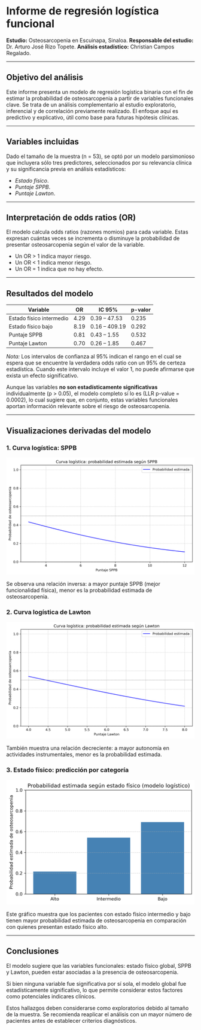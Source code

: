 # Informe de regresión logística funcional

**Estudio:** Osteosarcopenia en Escuinapa, Sinaloa.
**Responsable del estudio:** Dr. Arturo José Rizo Topete.
**Análisis estadístico:** Christian Campos Regalado.

---

## Objetivo del análisis

Este informe presenta un modelo de regresión logística binaria con el fin de estimar la probabilidad de osteosarcopenia a partir de variables funcionales clave. Se trata de un análisis complementario al estudio exploratorio, inferencial y de correlación previamente realizado. El enfoque aquí es predictivo y explicativo, útil como base para futuras hipótesis clínicas.

---

## Variables incluidas

Dado el tamaño de la muestra (n = 53), se optó por un modelo parsimonioso que incluyera sólo tres predictores, seleccionados por su relevancia clínica y su significancia previa en análisis estadísticos:

- _Estado físico_.
- _Puntaje SPPB_.
- _Puntaje Lawton_.

---

## Interpretación de odds ratios (OR)

El modelo calcula odds ratios (razones momios) para cada variable. Estas expresan cuántas veces se incrementa o disminuye la probabilidad de presentar osteosarcopenia según el valor de la variable.

* Un OR > 1 indica mayor riesgo.
* Un OR < 1 indica menor riesgo.
* Un OR = 1 indica que no hay efecto.

---

## Resultados del modelo

| Variable                 | OR   | IC 95%        | p-valor |
| ------------------------ | ---- | ------------- | ------- |
| Estado físico intermedio | 4.29 | 0.39 – 47.53  | 0.235   |
| Estado físico bajo       | 8.19 | 0.16 – 409.19 | 0.292   |
| Puntaje SPPB             | 0.81 | 0.43 – 1.55   | 0.532   |
| Puntaje Lawton           | 0.70 | 0.26 – 1.85   | 0.467   |

*Nota:* Los intervalos de confianza al 95% indican el rango en el cual se espera que se encuentre la verdadera odds ratio con un 95% de certeza estadística. Cuando este intervalo incluye el valor 1, no puede afirmarse que exista un efecto significativo.


Aunque las variables **no son estadísticamente significativas** individualmente (p > 0.05), el modelo completo sí lo es (LLR p-value = 0.0002), lo cual sugiere que, en conjunto, estas variables funcionales aportan información relevante sobre el riesgo de osteosarcopenia.

---

## Visualizaciones derivadas del modelo

### 1. Curva logística: SPPB

![curva spp](../outputs/rl_sppb.png)

Se observa una relación inversa: a mayor puntaje SPPB (mejor funcionalidad física), menor es la probabilidad estimada de osteosarcopenia.


### 2. Curva logística de Lawton

![curva lawton](../outputs/rl_lawton.png)

También muestra una relación decreciente: a mayor autonomía en actividades instrumentales, menor es la probabilidad estimada.

### 3. Estado físico: predicción por categoría

![estado físico](../outputs/rl_estado_fis.png)

Este gráfico muestra que los pacientes con estado físico intermedio y bajo tienen mayor probabilidad estimada de osteosarcopenia en comparación con quienes presentan estado físico alto.

---

## Conclusiones
El modelo sugiere que las variables funcionales: estado físico global, SPPB y Lawton, pueden estar asociadas a la presencia de osteosarcopenia.

Si bien ninguna variable fue significativa por sí sola, el modelo global fue estadísticamente significativo, lo que permite considerar estos factores como potenciales indicares clínicos.

Estos hallazgos deben considerarse como exploratorios debido al tamaño de la muestra. Se recomienda reaplicar el análisis con un mayor número de pacientes antes de establecer criterios diagnósticos.